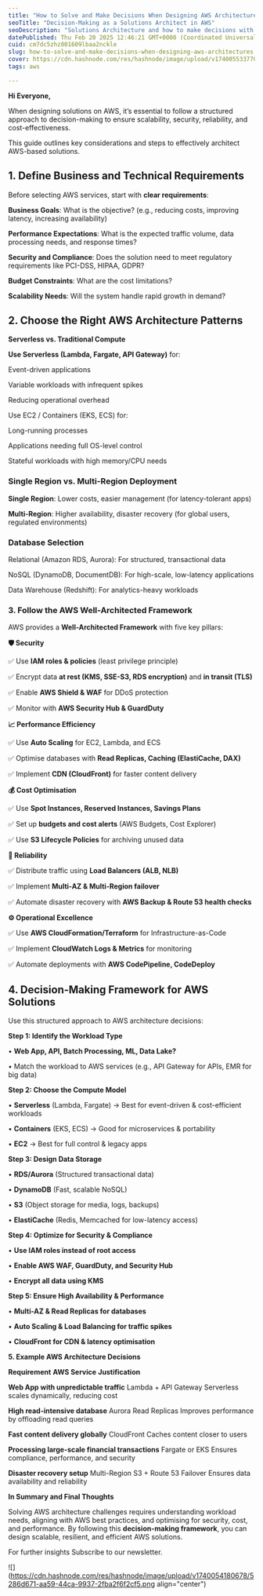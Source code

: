 ```yaml
---
title: "How to Solve and Make Decisions When Designing AWS Architectures"
seoTitle: "Decision-Making as a Solutions Architect in AWS"
seoDescription: "Solutions Architecture and how to make decisions with AWS technologies. A guide to how to make decisions on workloads. "
datePublished: Thu Feb 20 2025 12:46:21 GMT+0000 (Coordinated Universal Time)
cuid: cm7dc5zhz001609lbaa2nckle
slug: how-to-solve-and-make-decisions-when-designing-aws-architectures
cover: https://cdn.hashnode.com/res/hashnode/image/upload/v1740055337704/bbba8bf6-9aa1-44dc-8ff8-08f962e413b7.jpeg
tags: aws

---
```


**Hi Everyone,**

When designing solutions on AWS, it’s essential to follow a structured approach to decision-making to ensure scalability, security, reliability, and cost-effectiveness.

This guide outlines key considerations and steps to effectively architect AWS-based solutions.

## **1\. Define Business and Technical Requirements**

Before selecting AWS services, start with **clear requirements**:

**Business Goals**: What is the objective? (e.g., reducing costs, improving latency, increasing availability)

**Performance Expectations**: What is the expected traffic volume, data processing needs, and response times?

**Security and Compliance**: Does the solution need to meet regulatory requirements like PCI-DSS, HIPAA, GDPR?

**Budget Constraints**: What are the cost limitations?

**Scalability Needs**: Will the system handle rapid growth in demand?

## **2\. Choose the Right AWS Architecture Patterns**

**Serverless vs. Traditional Compute**

**Use Serverless (Lambda, Fargate, API Gateway)** for:

Event-driven applications

Variable workloads with infrequent spikes

Reducing operational overhead

Use EC2 / Containers (EKS, ECS) for:

Long-running processes

Applications needing full OS-level control

Stateful workloads with high memory/CPU needs

### **Single Region vs. Multi-Region Deployment**

**Single Region**: Lower costs, easier management (for latency-tolerant apps)

**Multi-Region**: Higher availability, disaster recovery (for global users, regulated environments)

### **Database Selection**

Relational (Amazon RDS, Aurora): For structured, transactional data

NoSQL (DynamoDB, DocumentDB): For high-scale, low-latency applications

Data Warehouse (Redshift): For analytics-heavy workloads

### **3\. Follow the AWS Well-Architected Framework**

AWS provides a **Well-Architected Framework** with five key pillars:

**🛡️ Security**

✅ Use **IAM roles & policies** (least privilege principle)

✅ Encrypt data **at rest (KMS, SSE-S3, RDS encryption)** and **in transit (TLS)**

✅ Enable **AWS Shield & WAF** for DDoS protection

✅ Monitor with **AWS Security Hub & GuardDuty**

**📈 Performance Efficiency**

✅ Use **Auto Scaling** for EC2, Lambda, and ECS

✅ Optimise databases with **Read Replicas, Caching (ElastiCache, DAX)**

✅ Implement **CDN (CloudFront)** for faster content delivery

**💰 Cost Optimisation**

✅ Use **Spot Instances, Reserved Instances, Savings Plans**

✅ Set up **budgets and cost alerts** (AWS Budgets, Cost Explorer)

✅ Use **S3 Lifecycle Policies** for archiving unused data

**🔄 Reliability**

✅ Distribute traffic using **Load Balancers (ALB, NLB)**

✅ Implement **Multi-AZ & Multi-Region failover**

✅ Automate disaster recovery with **AWS Backup & Route 53 health checks**

**⚙️ Operational Excellence**

✅ Use **AWS CloudFormation/Terraform** for Infrastructure-as-Code

✅ Implement **CloudWatch Logs & Metrics** for monitoring

✅ Automate deployments with **AWS CodePipeline, CodeDeploy**

## **4\. Decision-Making Framework for AWS Solutions**

Use this structured approach to AWS architecture decisions:

**Step 1: Identify the Workload Type**

• **Web App, API, Batch Processing, ML, Data Lake?**

• Match the workload to AWS services (e.g., API Gateway for APIs, EMR for big data)

**Step 2: Choose the Compute Model**

• **Serverless** (Lambda, Fargate) → Best for event-driven & cost-efficient workloads

• **Containers** (EKS, ECS) → Good for microservices & portability

• **EC2** → Best for full control & legacy apps

**Step 3: Design Data Storage**

• **RDS/Aurora** (Structured transactional data)

• **DynamoDB** (Fast, scalable NoSQL)

• **S3** (Object storage for media, logs, backups)

• **ElastiCache** (Redis, Memcached for low-latency access)

**Step 4: Optimize for Security & Compliance**

• **Use IAM roles instead of root access**

• **Enable AWS WAF, GuardDuty, and Security Hub**

• **Encrypt all data using KMS**

**Step 5: Ensure High Availability & Performance**

• **Multi-AZ & Read Replicas for databases**

• **Auto Scaling & Load Balancing for traffic spikes**

• **CloudFront for CDN & latency optimisation**

**5\. Example AWS Architecture Decisions**

**Requirement** **AWS Service** **Justification**

**Web App with unpredictable traffic** Lambda + API Gateway Serverless scales dynamically, reducing cost

**High read-intensive database** Aurora Read Replicas Improves performance by offloading read queries

**Fast content delivery globally** CloudFront Caches content closer to users

**Processing large-scale financial transactions** Fargate or EKS Ensures compliance, performance, and security

**Disaster recovery setup** Multi-Region S3 + Route 53 Failover Ensures data availability and reliability

**In Summary and Final Thoughts**

Solving AWS architecture challenges requires understanding workload needs, aligning with AWS best practices, and optimising for security, cost, and performance. By following this **decision-making framework**, you can design scalable, resilient, and efficient AWS solutions.

For further insights Subscribe to our newsletter.

![](https://cdn.hashnode.com/res/hashnode/image/upload/v1740054180678/5286d671-aa59-44ca-9937-2fba2f6f2cf5.png align="center")